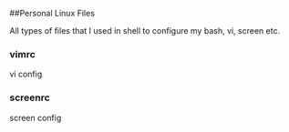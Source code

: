 
##Personal Linux Files

All types of files that I used in shell to configure my bash, vi, screen etc.

### vimrc

vi config

### screenrc

screen config
